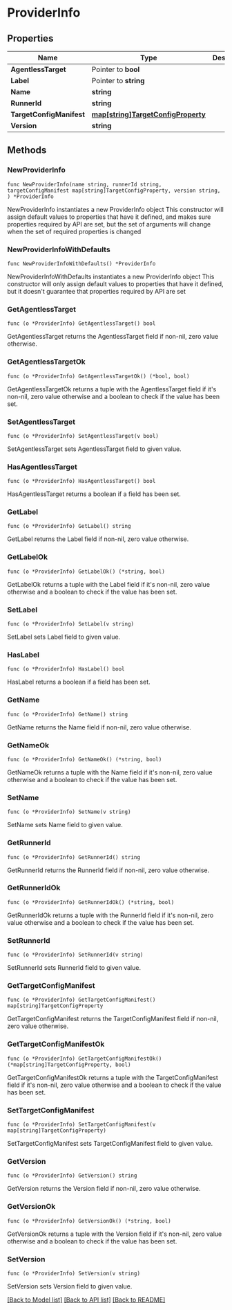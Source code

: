 # ProviderInfo

## Properties

Name | Type | Description | Notes
------------ | ------------- | ------------- | -------------
**AgentlessTarget** | Pointer to **bool** |  | [optional] 
**Label** | Pointer to **string** |  | [optional] 
**Name** | **string** |  | 
**RunnerId** | **string** |  | 
**TargetConfigManifest** | [**map[string]TargetConfigProperty**](TargetConfigProperty.md) |  | 
**Version** | **string** |  | 

## Methods

### NewProviderInfo

`func NewProviderInfo(name string, runnerId string, targetConfigManifest map[string]TargetConfigProperty, version string, ) *ProviderInfo`

NewProviderInfo instantiates a new ProviderInfo object
This constructor will assign default values to properties that have it defined,
and makes sure properties required by API are set, but the set of arguments
will change when the set of required properties is changed

### NewProviderInfoWithDefaults

`func NewProviderInfoWithDefaults() *ProviderInfo`

NewProviderInfoWithDefaults instantiates a new ProviderInfo object
This constructor will only assign default values to properties that have it defined,
but it doesn't guarantee that properties required by API are set

### GetAgentlessTarget

`func (o *ProviderInfo) GetAgentlessTarget() bool`

GetAgentlessTarget returns the AgentlessTarget field if non-nil, zero value otherwise.

### GetAgentlessTargetOk

`func (o *ProviderInfo) GetAgentlessTargetOk() (*bool, bool)`

GetAgentlessTargetOk returns a tuple with the AgentlessTarget field if it's non-nil, zero value otherwise
and a boolean to check if the value has been set.

### SetAgentlessTarget

`func (o *ProviderInfo) SetAgentlessTarget(v bool)`

SetAgentlessTarget sets AgentlessTarget field to given value.

### HasAgentlessTarget

`func (o *ProviderInfo) HasAgentlessTarget() bool`

HasAgentlessTarget returns a boolean if a field has been set.

### GetLabel

`func (o *ProviderInfo) GetLabel() string`

GetLabel returns the Label field if non-nil, zero value otherwise.

### GetLabelOk

`func (o *ProviderInfo) GetLabelOk() (*string, bool)`

GetLabelOk returns a tuple with the Label field if it's non-nil, zero value otherwise
and a boolean to check if the value has been set.

### SetLabel

`func (o *ProviderInfo) SetLabel(v string)`

SetLabel sets Label field to given value.

### HasLabel

`func (o *ProviderInfo) HasLabel() bool`

HasLabel returns a boolean if a field has been set.

### GetName

`func (o *ProviderInfo) GetName() string`

GetName returns the Name field if non-nil, zero value otherwise.

### GetNameOk

`func (o *ProviderInfo) GetNameOk() (*string, bool)`

GetNameOk returns a tuple with the Name field if it's non-nil, zero value otherwise
and a boolean to check if the value has been set.

### SetName

`func (o *ProviderInfo) SetName(v string)`

SetName sets Name field to given value.


### GetRunnerId

`func (o *ProviderInfo) GetRunnerId() string`

GetRunnerId returns the RunnerId field if non-nil, zero value otherwise.

### GetRunnerIdOk

`func (o *ProviderInfo) GetRunnerIdOk() (*string, bool)`

GetRunnerIdOk returns a tuple with the RunnerId field if it's non-nil, zero value otherwise
and a boolean to check if the value has been set.

### SetRunnerId

`func (o *ProviderInfo) SetRunnerId(v string)`

SetRunnerId sets RunnerId field to given value.


### GetTargetConfigManifest

`func (o *ProviderInfo) GetTargetConfigManifest() map[string]TargetConfigProperty`

GetTargetConfigManifest returns the TargetConfigManifest field if non-nil, zero value otherwise.

### GetTargetConfigManifestOk

`func (o *ProviderInfo) GetTargetConfigManifestOk() (*map[string]TargetConfigProperty, bool)`

GetTargetConfigManifestOk returns a tuple with the TargetConfigManifest field if it's non-nil, zero value otherwise
and a boolean to check if the value has been set.

### SetTargetConfigManifest

`func (o *ProviderInfo) SetTargetConfigManifest(v map[string]TargetConfigProperty)`

SetTargetConfigManifest sets TargetConfigManifest field to given value.


### GetVersion

`func (o *ProviderInfo) GetVersion() string`

GetVersion returns the Version field if non-nil, zero value otherwise.

### GetVersionOk

`func (o *ProviderInfo) GetVersionOk() (*string, bool)`

GetVersionOk returns a tuple with the Version field if it's non-nil, zero value otherwise
and a boolean to check if the value has been set.

### SetVersion

`func (o *ProviderInfo) SetVersion(v string)`

SetVersion sets Version field to given value.



[[Back to Model list]](../README.md#documentation-for-models) [[Back to API list]](../README.md#documentation-for-api-endpoints) [[Back to README]](../README.md)


